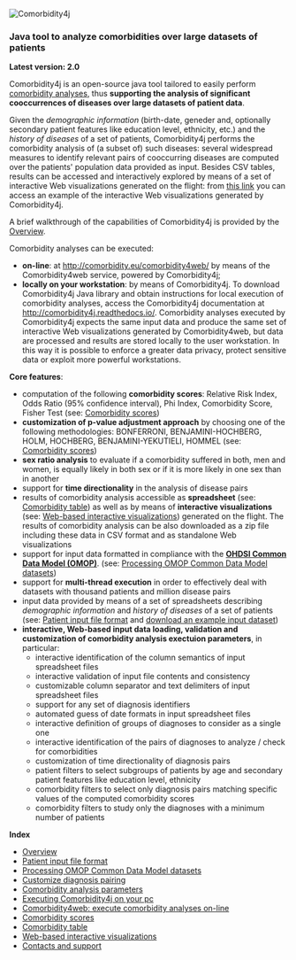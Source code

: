 ![Comorbidity4j](/img/logo.png)
<h3>Java tool to analyze comorbidities over large datasets of patients</h3>

**Latest version: 2.0**
  
Comorbidity4j is an open-source java tool tailored to easily perform <a href="https://en.wikipedia.org/wiki/Comorbidity" target="_blank">comorbidity analyses</a>, thus **supporting the analysis of significant cooccurrences of diseases over large datasets of patient data**.  

Given the *demographic information* (birth-date, geneder and, optionally secondary patient features like education level, ethnicity, etc.) and the *history of diseases* of a set of patients, Comorbidity4j performs the comorbidity analysis of (a subset of) such diseases: several widespread measures to identify relevant pairs of cooccurring diseases are computed over the patients' population data provided as input. Besides CSV tables, results can be accessed and interactively explored by means of a set of interactive Web visualizations generated on the flight: from <a href="http://backingdata.org/comorbidity4j/" target="_blank">this link</a> you can access an example of the interactive Web visualizations generated by Comorbidity4j.  
  
A brief walkthrough of the capabilities of Comorbidity4j is provided by the [Overview](Walkthrough.md).  
  
Comorbidity analyses can be executed:    
  
+ **on-line**: at <a href="http://comorbidity.eu/comorbidity4web/" target="_blank">http://comorbidity.eu/comorbidity4web/</a> by means of the Comorbidity4web service, powered by Comorbidity4j;  
+ **locally on your workstation**: by means of Comorbidity4j. To download Comorbidity4j Java library and obtain instructions for local execution of comorbidity analyses, access the Comorbidity4j documentation at <a href="http://comorbidity4j.readthedocs.io/" target="_blank">http://comorbidity4j.readthedocs.io/</a>. Comorbidity analyses executed by Comorbidity4j expects the same input data and produce the same set of interactive Web visualizations generated by Comorbidity4web, but data are processed and results are stored locally to the user workstation. In this way it is possible to enforce a greater data privacy, protect sensitive data or exploit more powerful workstations.  
  
  
    
**Core features**:    
  
+ computation of the following **comorbidity scores**: Relative Risk Index, Odds Ratio (95% confidence interval), Phi Index, Comorbidity Score, Fisher Test (see: [Comorbidity scores](ComorbidityScoresComputed.md))  
+ **customization of p-value adjustment approach** by choosing one of the following methodologies: BONFERRONI, BENJAMINI-HOCHBERG, HOLM, HOCHBERG, BENJAMINI-YEKUTIELI, HOMMEL (see: [Comorbidity scores](ComorbidityScoresComputed.md))  
+ **sex ratio analysis** to evaluate if a comorbidity suffered in both, men and women, is equally likely in both sex or if it is more likely in one sex than in another  
+ support for **time directionality** in the analysis of disease pairs  
+ results of comorbidity analysis accessible as **spreadsheet** (see: [Comorbidity table](ComorbidityTable.md)) as well as by means of **interactive visualizations** (see: [Web-based interactive visualizations](InteractiveVisualizations.md)) generated on the flight. The results of comorbidity analysis can be also downloaded as a zip file including these data in CSV format and as standalone Web visualizations   
+ support for input data formatted in compliance with the <a href="https://github.com/OHDSI/CommonDataModel/wiki" target="_blank">**OHDSI Common Data Model (OMOP)**</a>. (see: [Processing OMOP Common Data Model datasets](InputFileFormatOMOP.md))  
+ support for **multi-thread execution** in order to effectively deal with datasets with thousand patients and million disease pairs  
+ input data provided by means of a set of spreadsheets describing *demographic information* and *history of diseases* of a set of patients (see: [Patient input file format](InputFileFormat.md) and <a href="https://github.com/fra82/comorbidity4j/raw/master/example/input/comorbidity4j_example_dataset.tar.gz" target="_blank">download an example input dataset</a>)  
+ **interactive, Web-based input data loading, validation and customization of comorbidity analysis exectuion parameters**, in particular:  
    - interactive identification of the column semantics of input spreadsheet files  
    - interactive validation of input file contents and consistency  
    - customizable column separator and text delimiters of input spreadsheet files  
    - support for any set of diagnosis identifiers
    - automated guess of date formats in input spreadsheet files  
    - interactive definition of groups of diagnoses to consider as a single one     
    - interactive identification of the pairs of diagnoses to analyze / check for comorbidities  
    - customization of time directionality of diagnosis pairs  
    - patient filters to select subgroups of patients by age and secondary patient features like education level, ethnicity  
    - comorbidity filters to select only diagnosis pairs matching specific values of the computed comorbidity scores  
    - comorbidity filters to study only the diagnoses with a minimum number of patients  
  
  
  
**Index**    
  
* [Overview](Walkthrough.md)    
* [Patient input file format](InputFileFormat.md)    
* [Processing OMOP Common Data Model datasets](InputFileFormatOMOP.md)    
* [Customize diagnosis pairing](DiagnosisPairingConfig.md)  
* [Comorbidity analysis parameters](ComorbidityAnalysisParametersConfig.md)    
* [Executing Comorbidity4j on your pc](LocalExecution.md)  
* [Comorbidity4web: execute comorbidity analyses on-line](OnlineExecution.md)    
* [Comorbidity scores](ComorbidityScoresComputed.md)  
* [Comorbidity table](ComorbidityTable.md)  
* [Web-based interactive visualizations](InteractiveVisualizations.md)  
* [Contacts and support](Contacts.md)  
  
